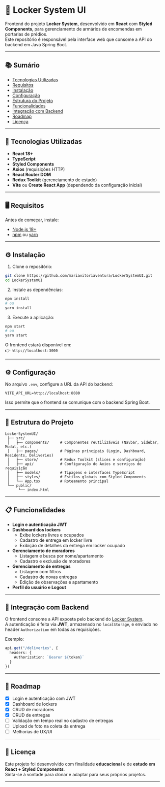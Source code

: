 # 🎨 Locker System UI

Frontend do projeto **Locker System**, desenvolvido em **React** com **Styled Components**, para gerenciamento de armários de encomendas em portarias de prédios.  
Este repositório é responsável pela interface web que consome a API do backend em Java Spring Boot.

---

## 📚 Sumário

- [Tecnologias Utilizadas](#-tecnologias-utilizadas)  
- [Requisitos](#-requisitos)  
- [Instalação](#-instalação)  
- [Configuração](#-configuração)  
- [Estrutura do Projeto](#-estrutura-do-projeto)  
- [Funcionalidades](#-funcionalidades)  
- [Integração com Backend](#-integração-com-backend)  
- [Roadmap](#-roadmap)  
- [Licença](#-licença)  

---

## 🚀 Tecnologias Utilizadas

- **React 18+**
- **TypeScript**
- **Styled Components**
- **Axios** (requisições HTTP)
- **React Router DOM**
- **Redux Toolkit** (gerenciamento de estado)
- **Vite** ou **Create React App** (dependendo da configuração inicial)

---

## 🖥️ Requisitos

Antes de começar, instale:

- [Node.js 18+](https://nodejs.org/)  
- [npm](https://www.npmjs.com/) ou [yarn](https://yarnpkg.com/)  

---

## ⚙️ Instalação

1. Clone o repositório:

```bash
git clone https://github.com/mariavitoriaventura/LockerSystemUI.git
cd LockerSystemUI
```

2. Instale as dependências:

```bash
npm install
# ou
yarn install
```

3. Execute a aplicação:

```bash
npm start
# ou
yarn start
```

O frontend estará disponível em:  
👉 `http://localhost:3000`

---

## ⚙️ Configuração

No arquivo `.env`, configure a URL da API do backend:

```
VITE_API_URL=http://localhost:8080
```

Isso permite que o frontend se comunique com o backend Spring Boot.

---

## 📂 Estrutura do Projeto

```
LockerSystemUI/
 ├── src/
 │   ├── components/     # Componentes reutilizáveis (Navbar, Sidebar, Modal, etc.)
 │   ├── pages/          # Páginas principais (Login, Dashboard, Residents, Deliveries)
 │   ├── store/          # Redux Toolkit (slices e configuração)
 │   ├── api/            # Configuração do Axios e serviços de requisição
 │   ├── models/         # Tipagens e interfaces TypeScript
 │   ├── styles/         # Estilos globais com Styled Components
 │   └── App.tsx         # Roteamento principal
 └── public/
      └── index.html
```

---

## 📋 Funcionalidades

- **Login e autenticação JWT**  
- **Dashboard dos lockers**  
  - Exibe lockers livres e ocupados  
  - Cadastro de entrega em locker livre  
  - Exibição de detalhes da entrega em locker ocupado  
- **Gerenciamento de moradores**  
  - Listagem e busca por nome/apartamento  
  - Cadastro e exclusão de moradores  
- **Gerenciamento de entregas**  
  - Listagem com filtros  
  - Cadastro de novas entregas  
  - Edição de observações e apartamento  
- **Perfil do usuário e Logout**  

---

## 🔗 Integração com Backend

O frontend consome a API exposta pelo backend do [Locker System](https://github.com/mariavitoriaventura/LockerSystem).  
A autenticação é feita via **JWT**, armazenado no `localStorage`, e enviado no header `Authorization` em todas as requisições.

Exemplo:

```ts
api.get("/deliveries", {
  headers: {
    Authorization: `Bearer ${token}`
  }
})
```

---

## 🔮 Roadmap

- [x] Login e autenticação com JWT  
- [x] Dashboard de lockers  
- [x] CRUD de moradores  
- [x] CRUD de entregas  
- [ ] Validação em tempo real no cadastro de entregas  
- [ ] Upload de foto na coleta da entrega  
- [ ] Melhorias de UX/UI  

---

## 📜 Licença

Este projeto foi desenvolvido com finalidade **educacional** e de **estudo em React + Styled Components**.  
Sinta-se à vontade para clonar e adaptar para seus próprios projetos.

---
